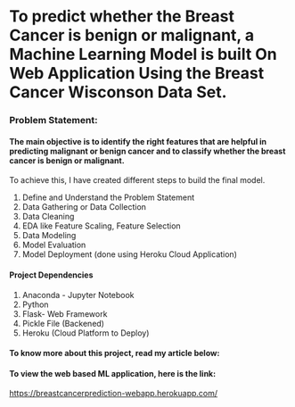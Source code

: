 # To predict whether the Breast Cancer is benign or malignant, a Machine Learning Model is built On Web Application Using the Breast Cancer Wisconson Data Set.

### Problem Statement:

#### The main objective is to identify the right features that are helpful in predicting malignant or benign cancer and to classify whether the breast cancer is benign or malignant.

To achieve this, I have created different steps to build the final model.

1. Define and Understand the Problem Statement
2. Data Gathering or Data Collection
3. Data Cleaning 
4. EDA like Feature Scaling, Feature Selection
5. Data Modeling
6. Model Evaluation
7. Model Deployment (done using Heroku Cloud Application)

#### Project Dependencies

1. Anaconda - Jupyter Notebook
2. Python
3. Flask- Web Framework 
4. Pickle File (Backened)
5. Heroku (Cloud Platform to Deploy)

#### To know more about this project, read my article below:


#### To view the web based ML application, here is the link:

https://breastcancerprediction-webapp.herokuapp.com/

